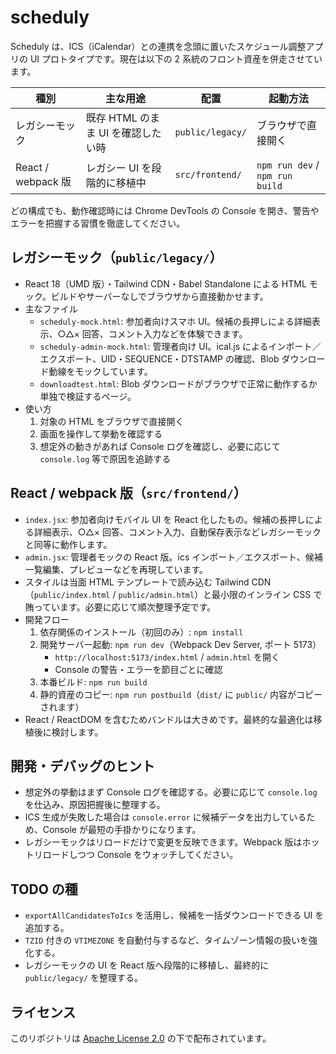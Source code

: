 # scheduly

Scheduly は、ICS（iCalendar）との連携を念頭に置いたスケジュール調整アプリの UI プロトタイプです。現在は以下の 2 系統のフロント資産を併走させています。

| 種別 | 主な用途 | 配置 | 起動方法 |
| ---- | -------- | ---- | -------- |
| レガシーモック | 既存 HTML のまま UI を確認したい時 | `public/legacy/` | ブラウザで直接開く |
| React / webpack 版 | レガシー UI を段階的に移植中 | `src/frontend/` | `npm run dev` / `npm run build` |

どの構成でも、動作確認時には Chrome DevTools の Console を開き、警告やエラーを把握する習慣を徹底してください。

## レガシーモック（`public/legacy/`）

- React 18（UMD 版）・Tailwind CDN・Babel Standalone による HTML モック。ビルドやサーバーなしでブラウザから直接動かせます。
- 主なファイル
  - `scheduly-mock.html`: 参加者向けスマホ UI。候補の長押しによる詳細表示、○△× 回答、コメント入力などを体験できます。
  - `scheduly-admin-mock.html`: 管理者向け UI。ical.js によるインポート／エクスポート、UID・SEQUENCE・DTSTAMP の確認、Blob ダウンロード動線をモックしています。
  - `downloadtest.html`: Blob ダウンロードがブラウザで正常に動作するか単独で検証するページ。
- 使い方
  1. 対象の HTML をブラウザで直接開く
  2. 画面を操作して挙動を確認する
  3. 想定外の動きがあれば Console ログを確認し、必要に応じて `console.log` 等で原因を追跡する

## React / webpack 版（`src/frontend/`）

- `index.jsx`: 参加者向けモバイル UI を React 化したもの。候補の長押しによる詳細表示、○△× 回答、コメント入力、自動保存表示などレガシーモックと同等に動作します。
- `admin.jsx`: 管理者モックの React 版。ics インポート／エクスポート、候補一覧編集、プレビューなどを再現しています。
- スタイルは当面 HTML テンプレートで読み込む Tailwind CDN（`public/index.html` / `public/admin.html`）と最小限のインライン CSS で賄っています。必要に応じて順次整理予定です。
- 開発フロー
  1. 依存関係のインストール（初回のみ）: `npm install`
  2. 開発サーバー起動: `npm run dev`（Webpack Dev Server, ポート 5173）
     - `http://localhost:5173/index.html` / `admin.html` を開く
     - Console の警告・エラーを節目ごとに確認
  3. 本番ビルド: `npm run build`
  4. 静的資産のコピー: `npm run postbuild`（`dist/` に `public/` 内容がコピーされます）
- React / ReactDOM を含むためバンドルは大きめです。最終的な最適化は移植後に検討します。

## 開発・デバッグのヒント

- 想定外の挙動はまず Console ログを確認する。必要に応じて `console.log` を仕込み、原因把握後に整理する。
- ICS 生成が失敗した場合は `console.error` に候補データを出力しているため、Console が最短の手掛かりになります。
- レガシーモックはリロードだけで変更を反映できます。Webpack 版はホットリロードしつつ Console をウォッチしてください。

## TODO の種

- `exportAllCandidatesToIcs` を活用し、候補を一括ダウンロードできる UI を追加する。
- `TZID` 付きの `VTIMEZONE` を自動付与するなど、タイムゾーン情報の扱いを強化する。
- レガシーモックの UI を React 版へ段階的に移植し、最終的に `public/legacy/` を整理する。

## ライセンス

このリポジトリは [Apache License 2.0](LICENSE) の下で配布されています。
